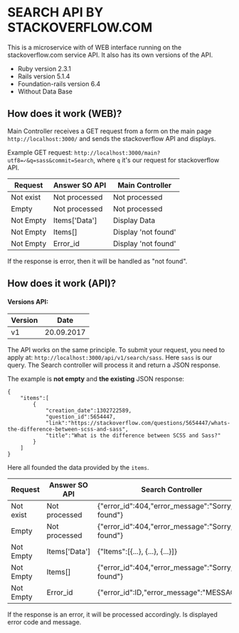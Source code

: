 # SEARCH API BY STACKOVERFLOW.COM

This is a microservice with of WEB interface running on the stackoverflow.com service API. It also has its own versions of the API.

* Ruby version 2.3.1
* Rails version 5.1.4
* Foundation-rails version 6.4
* Without Data Base

## How does it work (WEB)?

Main Controller receives a GET request from a form on the main page `http://localhost:3000/` and sends the stackoverflow API and displays.

Example GET request: `http://localhost:3000/main?utf8=✓&q=sass&commit=Search`, where `q` it's our request for stackoverflow API.

Request       | Answer SO API    | Main Controller
------------- | ---------------- | ---------------
Not exist     | Not processed    | Not processed
Empty         | Not processed    | Not processed
Not Empty     | Items['Data']    | Display Data
Not Empty     | Items[]          | Display 'not found'
Not Empty     | Error_id         | Display 'not found'

If the response is error, then it will be handled as "not found".
 
## How does it work (API)?

#### Versions API:

Version       | Date  
------------- | -----------
v1            | 20.09.2017

The API works on the same principle. To submit your request, you need to apply at: `http://localhost:3000/api/v1/search/sass`.
Here `sass` is our query. The Search controller will process it and return a JSON response.

The example is **not empty** and **the existing** JSON response:

    {
    	"items":[
    		{
    			"creation_date":1302722589,
    			"question_id":5654447,
    			"link":"https://stackoverflow.com/questions/5654447/whats-the-difference-between-scss-and-sass",
    			"title":"What is the difference between SCSS and Sass?"
    		}
    	]
    }

Here all founded the data provided by the `items`.

Request       | Answer SO API    | Search Controller
------------- | ---------------- | ---------------
Not exist     | Not processed    | {"error_id":404,"error_message":"Sorry, not found"}
Empty         | Not processed    | {"error_id":404,"error_message":"Sorry, not found"}
Not Empty     | Items['Data']    | {"Items":[{...}, {...}, {...}]}
Not Empty     | Items[]          | {"error_id":404,"error_message":"Sorry, not found"}
Not Empty     | Error_id         | {"error_id":ID,"error_message":"MESSAGE"}

If the response is an error, it will be processed accordingly. Is displayed error code and message.
